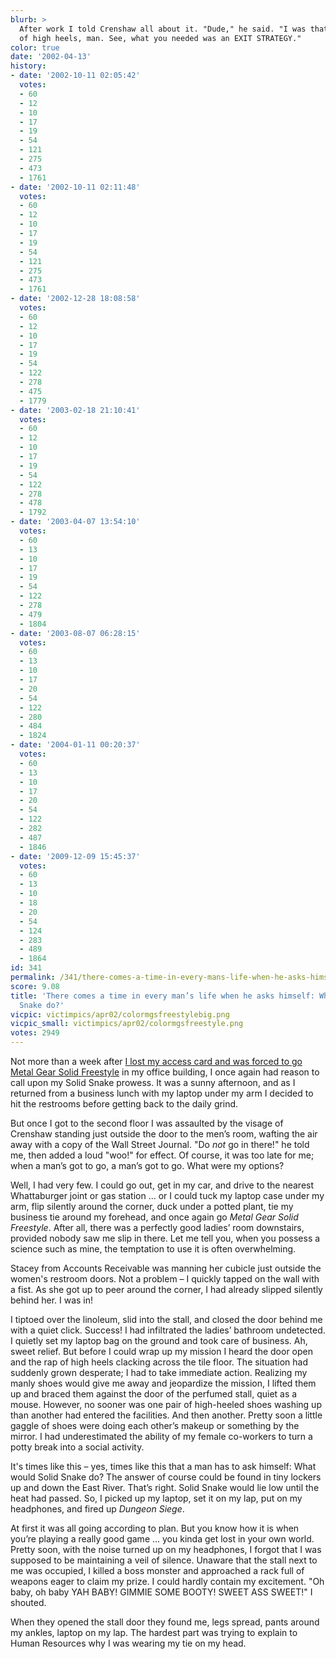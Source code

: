 ```yaml
---
blurb: >
  After work I told Crenshaw all about it. "Dude," he said. "I was that second pair
  of high heels, man. See, what you needed was an EXIT STRATEGY."
color: true
date: '2002-04-13'
history:
- date: '2002-10-11 02:05:42'
  votes:
  - 60
  - 12
  - 10
  - 17
  - 19
  - 54
  - 121
  - 275
  - 473
  - 1761
- date: '2002-10-11 02:11:48'
  votes:
  - 60
  - 12
  - 10
  - 17
  - 19
  - 54
  - 121
  - 275
  - 473
  - 1761
- date: '2002-12-28 18:08:58'
  votes:
  - 60
  - 12
  - 10
  - 17
  - 19
  - 54
  - 122
  - 278
  - 475
  - 1779
- date: '2003-02-18 21:10:41'
  votes:
  - 60
  - 12
  - 10
  - 17
  - 19
  - 54
  - 122
  - 278
  - 478
  - 1792
- date: '2003-04-07 13:54:10'
  votes:
  - 60
  - 13
  - 10
  - 17
  - 19
  - 54
  - 122
  - 278
  - 479
  - 1804
- date: '2003-08-07 06:28:15'
  votes:
  - 60
  - 13
  - 10
  - 17
  - 20
  - 54
  - 122
  - 280
  - 484
  - 1824
- date: '2004-01-11 00:20:37'
  votes:
  - 60
  - 13
  - 10
  - 17
  - 20
  - 54
  - 122
  - 282
  - 487
  - 1846
- date: '2009-12-09 15:45:37'
  votes:
  - 60
  - 13
  - 10
  - 18
  - 20
  - 54
  - 124
  - 283
  - 489
  - 1864
id: 341
permalink: /341/there-comes-a-time-in-every-mans-life-when-he-asks-himself-what-would-solid-snake-do/
score: 9.08
title: 'There comes a time in every man’s life when he asks himself: What would Solid
  Snake do?'
vicpic: victimpics/apr02/colormgsfreestylebig.png
vicpic_small: victimpics/apr02/colormgsfreestyle.png
votes: 2949
---
```


Not more than a week after [I lost my access card and was forced to go
Metal Gear Solid Freestyle](@/victim/331.md) in my office building, I
once again had reason to call upon my Solid Snake prowess. It was a
sunny afternoon, and as I returned from a business lunch with my laptop
under my arm I decided to hit the restrooms before getting back to the
daily grind.

But once I got to the second floor I was assaulted by the visage of
Crenshaw standing just outside the door to the men’s room, wafting the
air away with a copy of the Wall Street Journal. "Do *not* go in there!"
he told me, then added a loud "woo!" for effect. Of course, it was too
late for me; when a man’s got to go, a man’s got to go. What were my
options?

Well, I had very few. I could go out, get in my car, and drive to the
nearest Whattaburger joint or gas station ... or I could tuck my laptop
case under my arm, flip silently around the corner, duck under a potted
plant, tie my business tie around my forehead, and once again go *Metal
Gear Solid Freestyle*. After all, there was a perfectly good ladies’
room downstairs, provided nobody saw me slip in there. Let me tell you,
when you possess a science such as mine, the temptation to use it is
often overwhelming.

Stacey from Accounts Receivable was manning her cubicle just outside the
women's restroom doors. Not a problem – I quickly tapped on the wall
with a fist. As she got up to peer around the corner, I had already
slipped silently behind her. I was in!

I tiptoed over the linoleum, slid into the stall, and closed the door
behind me with a quiet click. Success! I had infiltrated the ladies’
bathroom undetected. I quietly set my laptop bag on the ground and took
care of business. Ah, sweet relief. But before I could wrap up my
mission I heard the door open and the rap of high heels clacking across
the tile floor. The situation had suddenly grown desperate; I had to
take immediate action. Realizing my manly shoes would give me away and
jeopardize the mission, I lifted them up and braced them against the
door of the perfumed stall, quiet as a mouse. However, no sooner was one
pair of high-heeled shoes washing up than another had entered the
facilities. And then another. Pretty soon a little gaggle of shoes were
doing each other’s makeup or something by the mirror. I had
underestimated the ability of my female co-workers to turn a potty break
into a social activity.

It's times like this – yes, times like this that a man has to ask
himself: What would Solid Snake do? The answer of course could be found
in tiny lockers up and down the East River. That’s right. Solid Snake
would lie low until the heat had passed. So, I picked up my laptop, set
it on my lap, put on my headphones, and fired up *Dungeon Siege*.

At first it was all going according to plan. But you know how it is when
you’re playing a really good game ... you kinda get lost in your own
world. Pretty soon, with the noise turned up on my headphones, I forgot
that I was supposed to be maintaining a veil of silence. Unaware that
the stall next to me was occupied, I killed a boss monster and
approached a rack full of weapons eager to claim my prize. I could
hardly contain my excitement. "Oh baby, oh baby YAH BABY! GIMMIE SOME
BOOTY! SWEET ASS SWEET!" I shouted.

When they opened the stall door they found me, legs spread, pants around
my ankles, laptop on my lap. The hardest part was trying to explain to
Human Resources why I was wearing my tie on my head.